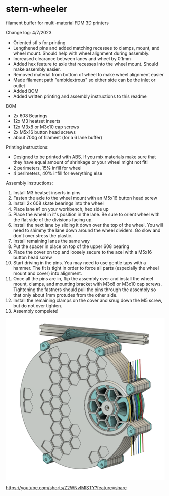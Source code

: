 # stern-wheeler
filament buffer for multi-material FDM 3D printers

Change log:
4/7/2023
- Oriented stl's for printing
- Lengthened pins and added matching recesses to clamps, mount, and wheel mount. Should help with wheel alignment during assembly.
- Increased clearance between lanes and wheel by 0.1mm
- Added hex feature to axle that recesses into the wheel mount. Should make assembly easier.
- Removed material from bottom of wheel to make wheel alignment easier
- Made filament path "ambidextrous" so either side can be the inlet or outlet
- Added BOM
- Added written printing and assembly instructions to this readme

BOM
- 2x 608 Bearings
- 12x M3 heatset inserts
- 12x M3x8 or M3x10 cap screws
- 2x M5x16 button head screws
- about 700g of filament (for a 6 lane buffer)

Printing instructions:
- Designed to be printed with ABS. If you mix materials make sure that they have equal amount of shrinkage or your wheel might not fit!
- 2 perimeters, 15% infill for wheel
- 4 perimeters, 40% infill for everything else

Assembly instructions:
1) Install M3 heatset inserts in pins
2) Fasten the axle to the wheel mount with an M5x16 button head screw
3) Install 2x 608 skate bearings into the wheel
4) Place lane #1 on your workbench, hex side up
5) Place the wheel in it's position in the lane. Be sure to orient wheel with the flat side of the divisions facing up.
6) Install the next lane by sliding it down over the top of the wheel. You will need to shimmy the lane down around the wheel dividers. Go slow and don't over stress the plastic.
7) Install remaining lanes the same way
8) Put the spacer in place on top of the upper 608 bearing
8) Place the cover on top and loosely secure to the axel with a M5x16 button head screw 
9) Start driving in the pins. You may need to use gentle taps with a hammer. The fit is tight in order to force all parts (especially the wheel mount and cover) into alignment.
10) Once all the pins are in, flip the assembly over and install the wheel mount, clamps, and mounting bracket with M3x8 or M3x10 cap screws. Tightening the fastners should pull the pins through the assembly so that only about 1mm protudes from the other side.
11) Install the remaining clamps on the cover and snug down the M5 screw, but do not over tighten.
12) Assembly compelete!

![cad1.png](/PICS/cad1.png)

https://youtube.com/shorts/Z2WNvIMlSTY?feature=share
